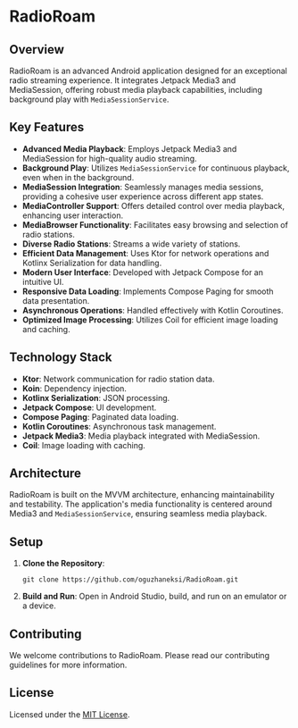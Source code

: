 # RadioRoam

## Overview

RadioRoam is an advanced Android application designed for an exceptional radio streaming experience. It integrates Jetpack Media3 and MediaSession, offering robust media playback capabilities, including background play with `MediaSessionService`.

## Key Features

- **Advanced Media Playback**: Employs Jetpack Media3 and MediaSession for high-quality audio streaming.
- **Background Play**: Utilizes `MediaSessionService` for continuous playback, even when in the background.
- **MediaSession Integration**: Seamlessly manages media sessions, providing a cohesive user experience across different app states.
- **MediaController Support**: Offers detailed control over media playback, enhancing user interaction.
- **MediaBrowser Functionality**: Facilitates easy browsing and selection of radio stations.
- **Diverse Radio Stations**: Streams a wide variety of stations.
- **Efficient Data Management**: Uses Ktor for network operations and Kotlinx Serialization for data handling.
- **Modern User Interface**: Developed with Jetpack Compose for an intuitive UI.
- **Responsive Data Loading**: Implements Compose Paging for smooth data presentation.
- **Asynchronous Operations**: Handled effectively with Kotlin Coroutines.
- **Optimized Image Processing**: Utilizes Coil for efficient image loading and caching.

## Technology Stack

- **Ktor**: Network communication for radio station data.
- **Koin**: Dependency injection.
- **Kotlinx Serialization**: JSON processing.
- **Jetpack Compose**: UI development.
- **Compose Paging**: Paginated data loading.
- **Kotlin Coroutines**: Asynchronous task management.
- **Jetpack Media3**: Media playback integrated with MediaSession.
- **Coil**: Image loading with caching.

## Architecture

RadioRoam is built on the MVVM architecture, enhancing maintainability and testability. The application's media functionality is centered around Media3 and `MediaSessionService`, ensuring seamless media playback.

## Setup

1. **Clone the Repository**:
    ```
    git clone https://github.com/oguzhaneksi/RadioRoam.git
    ```

2. **Build and Run**:
    Open in Android Studio, build, and run on an emulator or a device.

## Contributing

We welcome contributions to RadioRoam. Please read our contributing guidelines for more information.

## License

Licensed under the [MIT License](LICENSE).
